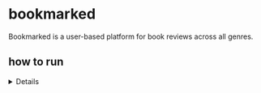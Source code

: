 # bookmarked
Bookmarked is a user-based platform for book reviews across all genres.

## how to run
<details>
lorem ipsum
</details>